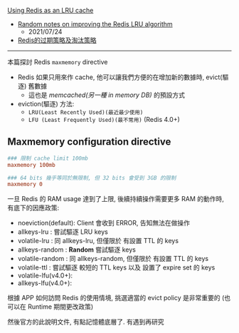[Using Redis as an LRU cache](https://redis.io/topics/lru-cache)

- [Random notes on improving the Redis LRU algorithm](http://antirez.com/news/109)
    - 2021/07/24
- [Redis的过期策略及淘汰策略](http://jinguoxing.github.io/redis/2018/10/10/redis-EXPIRE/)

--------------------------------------------

本篇探討 Redis `maxmemory` directive

- Redis 如果只用來作 cache, 他可以讓我們方便的在增加新的數據時, evict(驅逐) 舊數據
    - 這也是 *memcached(另一種 in memory DB)* 的預設方式
- eviction(驅逐) 方法:
    - `LRU(Least Recently Used)(最近最少使用)`
    - `LFU (Least Frequently Used)(最不常用)` (Redis 4.0+)


## Maxmemory configuration directive

```conf
### 限制 cache limit 100mb
maxmemory 100mb

### 64 bits 幾乎等同於無限制, 但 32 bits 會受到 3GB 的限制
maxmemory 0
```

一旦 Redis 的 RAM usage 達到了上限, 後續持續操作需要更多 RAM 的動作時, 有底下的因應政策:

- noeviction(default): Client 會收到 ERROR, 告知無法在做操作
- allkeys-lru :        嘗試驅逐 LRU keys
- volatile-lru :       同 allkeys-lru, 但僅限於 有設置 TTL 的 keys
- allkeys-random :     **Random** 嘗試驅逐 keys
- volatile-random :    同 allkeys-random, 但僅限於 有設置 TTL 的 keys
- volatile-ttl :       嘗試驅逐 較短的 TTL keys 以及 設置了 expire set 的 keys
- volatile-lfu(v4.0+): 
- allkeys-lfu(v4.0+):  

根據 APP 如何訪問 Redis 的使用情境, 挑選適當的 evict policy 是非常重要的 (也可以在 Runtime 期間更改政策)

然後官方的此說明文件, 有點記憶體底層了. 有遇到再研究